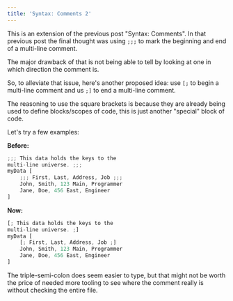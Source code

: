 ```yaml
---
title: 'Syntax: Comments 2'
---
```

This is an extension of the previous post "Syntax: Comments". In that previous post the final thought was using `;;;` to mark the beginning and end of a multi-line comment.

The major drawback of that is not being able to tell by looking at one in which direction the comment is.

So, to alleviate that issue, here's another proposed idea: use `[;` to begin a multi-line comment and us `;]` to end a multi-line comment.

The reasoning to use the square brackets is because they are already being used to define blocks/scopes of code, this is just another "special" block of code.

Let's try a few examples:

**Before:**

```javascript
;;; This data holds the keys to the
multi-line universe. ;;;
myData [
    ;;; First, Last, Address, Job ;;;
    John, Smith, 123 Main, Programmer
    Jane, Doe, 456 East, Engineer
]
```

**Now:**

```javascript
[; This data holds the keys to the
multi-line universe. ;]
myData [
    [; First, Last, Address, Job ;]
    John, Smith, 123 Main, Programmer
    Jane, Doe, 456 East, Engineer
]
```

The triple-semi-colon does seem easier to type, but that might not be worth the price of needed more tooling to see where the comment really is without checking the entire file.
